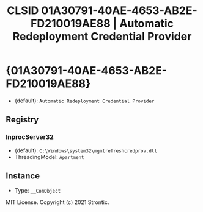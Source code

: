 ﻿---
title: "CLSID 01A30791-40AE-4653-AB2E-FD210019AE88 | Automatic Redeployment Credential Provider"
excerpt: What is COM-Object CLSID 01A30791-40AE-4653-AB2E-FD210019AE88?
---

# {01A30791-40AE-4653-AB2E-FD210019AE88}

* (default): `Automatic Redeployment Credential Provider`

## Registry


### InprocServer32

* (default): `C:\Windows\system32\mgmtrefreshcredprov.dll`
* ThreadingModel: `Apartment`

## Instance

* Type: `__ComObject`

MIT License. Copyright (c) 2021 Strontic.


